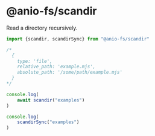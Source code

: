 # @anio-fs/scandir

Read a directory recursively.

```js
import {scandir, scandirSync} from "@anio-fs/scandir"

/*
  {
    type: 'file',
    relative_path: 'example.mjs',
    absolute_path: '/some/path/example.mjs'
  }
*/

console.log(
	await scandir("examples")
)

console.log(
	scandirSync("examples")
)
```
